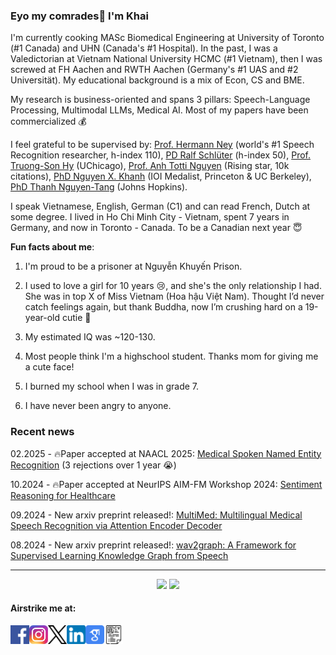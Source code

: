 ### Eyo my comrades👋 I'm Khai

I'm currently cooking MASc Biomedical Engineering at University of Toronto (#1 Canada) and UHN (Canada's #1 Hospital).
In the past, I was a Valedictorian at Vietnam National University HCMC (#1 Vietnam), then I was screwed at FH Aachen and RWTH Aachen (Germany's #1 UAS and #2 Universität). My educational background is a mix of Econ, CS and BME.

My research is business-oriented and spans 3 pillars: Speech-Language Processing, Multimodal LLMs, Medical AI. Most of my papers have been commercialized :moneybag:

I feel grateful to be supervised by: [Prof. Hermann Ney](https://scholar.google.de/citations?user=6C8rf-0AAAAJ&hl=de) (world's #1 Speech Recognition researcher, h-index 110), [PD Ralf Schlüter](https://scholar.google.de/citations?user=JmuAC9oAAAAJ&hl=de) (h-index 50), [Prof. Truong-Son Hy](https://scholar.google.com/citations?user=JiKBo6UAAAAJ&hl=en) (UChicago), [Prof. Anh Totti Nguyen](https://scholar.google.com/citations?user=EQw8d9AAAAAJ&hl=en) (Rising star, 10k citations), [PhD Nguyen X. Khanh](https://scholar.google.com/citations?user=SmqouhIAAAAJ) (IOI Medalist, Princeton & UC Berkeley), [PhD Thanh Nguyen-Tang](https://scholar.google.co.kr/citations?user=UrTlMiwAAAAJ&hl=en) (Johns Hopkins). 

I speak Vietnamese, English, German (C1) and can read French, Dutch at some degree. 
I lived in Ho Chi Minh City - Vietnam, spent 7 years in Germany, and now in Toronto - Canada. To be a Canadian next year :innocent:

**Fun facts about me**:

1. I'm proud to be a prisoner at Nguyễn Khuyến Prison.
   
2. I used to love a girl for 10 years :cry:, and she's the only relationship I had. She was in top X of Miss Vietnam (Hoa hậu Việt Nam). Thought I’d never catch feelings again, but thank Buddha, now I’m crushing hard on a 19-year-old cutie :smiling_face_with_three_hearts:

3. My estimated IQ was ~120-130.

4. Most people think I'm a highschool student. Thanks mom for giving me a cute face!

5. I burned my school when I was in grade 7.

6. I have never been angry to anyone.

### Recent news

02.2025 - 🔥Paper accepted at NAACL 2025: [Medical Spoken Named Entity Recognition](https://arxiv.org/abs/2406.13337) (3 rejections over 1 year :sob:)

10.2024 - 🔥Paper accepted at NeurIPS AIM-FM Workshop 2024: [Sentiment Reasoning for Healthcare](https://arxiv.org/abs/2407.21054)

09.2024 - New arxiv preprint released!: [MultiMed: Multilingual Medical Speech Recognition via Attention Encoder Decoder](https://arxiv.org/abs/2409.14074)

08.2024 - New arxiv preprint released!: [wav2graph: A Framework for Supervised Learning Knowledge Graph from Speech](https://arxiv.org/abs/2408.04174)

<!---
<p align="center">
  <img align="right" src="https://visitor-badge.laobi.icu/badge?page_id=leduckhai.leduckhai"> 
  <img align="left" alt="Python" src="https://img.shields.io/badge/python%20-%2314354C.svg?&style=for-the-badge&logo=python&logoColor=white"/> 
  <img align="left" alt="MATLAB" src="https://img.shields.io/badge/matlab%20-%23E34F26.svg?&style=for-the-badge&logo=matlab&logoColor=white"/> 
  <img align="left" alt="Java" src="https://img.shields.io/badge/java-%23ED8B00.svg?&style=for-the-badge&logo=java&logoColor=white"/>  
</p>
-->

-------------------
<p align="center">
  <img src="https://github-readme-stats.vercel.app/api?username=leduckhai&show_icons=true&theme=default&count_private=true" height="150"/> <img src="https://github-readme-stats.vercel.app/api/top-langs/?username=leduckhai&show_icons=true&theme=default&&langs_count=10" height="150"/>
</p>

#### Airstrike me at:
[<img align="left" alt="Facebook" src="https://github.com/leduckhai/leduckhai/blob/main/icons/facebook-icon.png" width="30"/>](https://www.facebook.com/techmonzter/)
[<img align="left" alt="Instagram" src="https://github.com/leduckhai/leduckhai/blob/main/icons/instagram-icon.jfif" width="30"/>](https://www.instagram.com/_techmonzter_/)
[<img align="left" alt="X" src="https://github.com/leduckhai/leduckhai/blob/main/icons/x-icon.png" width="30"/>](https://twitter.com/_leduckhai_)
[<img align="left" alt="LinkedIn" src="https://github.com/leduckhai/leduckhai/blob/main/icons/linkedin-icon.png" width="30"/>](https://www.linkedin.com/in/khaileduc/)
[<img align="left" alt="GoogleScholar" src="https://github.com/leduckhai/leduckhai/blob/main/google-scholar-icon.png" width="30"/>](https://scholar.google.de/citations?user=DfAzEe0AAAAJ&hl=en)
[<img align="left" alt="MyCV" src="https://github.com/leduckhai/leduckhai/blob/main/icons/my-cv-icon.png" width="30"/>](https://github.com/leduckhai/leduckhai/blob/main/Academic_CV_LeDucKhai.pdf)

